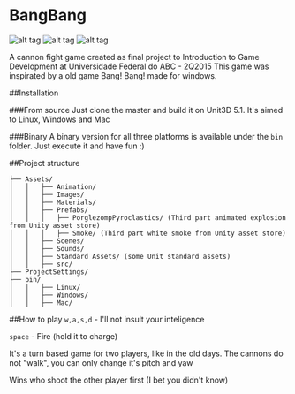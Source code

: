 # BangBang

![alt tag](http://forthebadge.com/images/badges/uses-badges.svg) ![alt tag](http://forthebadge.com/images/badges/built-by-developers.svg)  ![alt tag](http://forthebadge.com/images/badges/fuck-it-ship-it.svg)

A cannon fight game created as final project to Introduction to Game Development at Universidade Federal do ABC - 2Q2015
This game was inspirated by a old game Bang! Bang! made for windows.

##Installation

###From source
Just clone the master and build it on Unit3D 5.1. It's aimed to Linux, Windows and Mac

###Binary
A binary version for all three platforms is available under the ``bin`` folder. Just execute it and have fun :)

##Project structure

```
├── Assets/
│   │   ├── Animation/
│   │   ├── Images/
│   │   ├── Materials/
│   │   ├── Prefabs/
│   │   │   ├── PorglezompPyroclastics/ (Third part animated explosion from Unity asset store)
│   │   │   ├── Smoke/ (Third part white smoke from Unity asset store)
│   │   ├── Scenes/
│   │   ├── Sounds/
│   │   ├── Standard Assets/ (some Unit standard assets)
│   │   ├── src/
├── ProjectSettings/
├── bin/
│   │   ├── Linux/
│   │   ├── Windows/
│   │   ├── Mac/
```

##How to play
``w,a,s,d`` - I'll not insult your inteligence

``space`` - Fire (hold it to charge)

It's a turn based game for two players, like in the old days.
The cannons do not "walk", you can only change it's pitch and yaw

Wins who shoot the other player first (I bet you didn't know)



